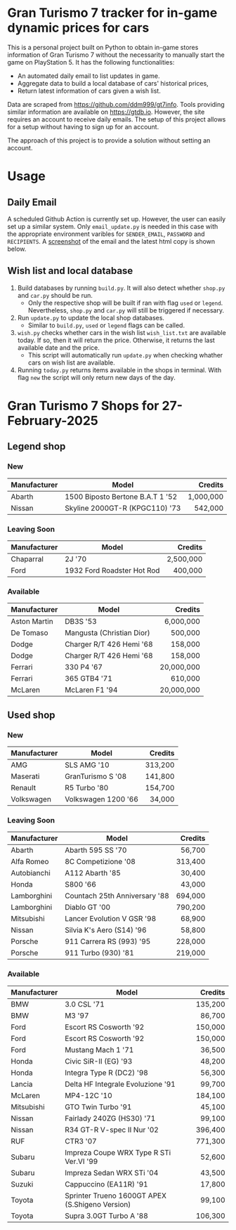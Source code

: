 # Gran Turismo 7 tracker for in-game dynamic prices for cars

This is a personal project built on Python to obtain in-game stores information of Gran Turismo 7 without the necessarity to manually start the game on PlayStation 5. It has the following functionalities:

- An automated daily email to list updates in game.
- Aggregate data to build a local database of cars' historical prices,
- Return latest information of cars given a wish list.

Data are scraped from https://github.com/ddm999/gt7info. Tools providing similar information are available on https://gtdb.io. However, the site requires an account to receive daily emails. The setup of this project allows for a setup without having to sign up for an account.

The approach of this project is to provide a solution without setting an account.

# Usage

## Daily Email

A scheduled Github Action is currently set up. However, the user can easily set up a similar system. Only `email_update.py` is needed in this case with the appropriate environment varibles for `SENDER_EMAIL`, `PASSWORD` and `RECIPIENTS`. A [screenshot](https://raw.githubusercontent.com/marcohoucheng/Gran-Turismo-7-Price-Tracker/main/data/email_screenshot.png) of the email and the latest html copy is shown below.

## Wish list and local database

1. Build databases by running `build.py`. It will also detect whether `shop.py` and `car.py` should be run.
    - Only the respective shop will be built if ran with flag `used` or `legend`. Nevertheless, `shop.py` and `car.py` will still be triggered if necessary.
2. Run `update.py` to update the local shop databases.
    - Similar to `build.py`, `used` or `legend` flags can be called.
3. `wish.py` checks whether cars in the wish list `wish_list.txt` are available today. If so, then it will return the price. Otherwise, it returns the last available date and the price.
    - This script will automatically run `update.py` when checking whather cars on wish list are available.
4. Running `today.py` returns items available in the shops in terminal. With flag `new` the script will only return new days of the day.


# Gran Turismo 7 Shops for 27-February-2025



## Legend shop

### New
 | Manufacturer | Model | Credits |
 | --- | --- | --: |
|Abarth|1500 Biposto Bertone B.A.T 1 '52|1,000,000|
|Nissan|Skyline 2000GT-R (KPGC110) '73|542,000|

### Leaving Soon
 | Manufacturer | Model | Credits |
 | --- | --- | --: |
|Chaparral|2J '70|2,500,000|
|Ford|1932 Ford Roadster Hot Rod|400,000|

### Available
 | Manufacturer | Model | Credits |
 | --- | --- | --: |
|Aston Martin|DB3S '53|6,000,000|
|De Tomaso|Mangusta (Christian Dior)|500,000|
|Dodge|Charger R/T 426 Hemi '68|158,000|
|Dodge|Charger R/T 426 Hemi '68|158,000|
|Ferrari|330 P4 '67|20,000,000|
|Ferrari|365 GTB4 '71|610,000|
|McLaren|McLaren F1 '94|20,000,000|


## Used shop

### New
 | Manufacturer | Model | Credits |
 | --- | --- | --: |
|AMG|SLS AMG '10|313,200|
|Maserati|GranTurismo S '08|141,800|
|Renault|R5 Turbo '80|154,700|
|Volkswagen|Volkswagen 1200 '66|34,000|

### Leaving Soon
 | Manufacturer | Model | Credits |
 | --- | --- | --: |
|Abarth|Abarth 595 SS '70|56,700|
|Alfa Romeo|8C Competizione '08|313,400|
|Autobianchi|A112 Abarth '85|30,400|
|Honda|S800 '66|43,000|
|Lamborghini|Countach 25th Anniversary '88|694,000|
|Lamborghini|Diablo GT '00|790,200|
|Mitsubishi|Lancer Evolution V GSR '98|68,900|
|Nissan|Silvia K's Aero (S14) '96|58,800|
|Porsche|911 Carrera RS (993) '95|228,000|
|Porsche|911 Turbo (930) '81|219,000|

### Available
 | Manufacturer | Model | Credits |
 | --- | --- | --: |
|BMW|3.0 CSL '71|135,200|
|BMW|M3 '97|86,700|
|Ford|Escort RS Cosworth '92|150,000|
|Ford|Escort RS Cosworth '92|150,000|
|Ford|Mustang Mach 1 '71|36,500|
|Honda|Civic SiR-II (EG) '93|48,200|
|Honda|Integra Type R (DC2) '98|56,300|
|Lancia|Delta HF Integrale Evoluzione '91|99,700|
|McLaren|MP4-12C '10|184,100|
|Mitsubishi|GTO Twin Turbo '91|45,100|
|Nissan|Fairlady 240ZG (HS30) '71|99,100|
|Nissan|R34 GT-R V-spec II Nur '02|396,400|
|RUF|CTR3 '07|771,300|
|Subaru|Impreza Coupe WRX Type R STi Ver.VI '99|52,600|
|Subaru|Impreza Sedan WRX STi '04|43,500|
|Suzuki|Cappuccino (EA11R) '91|17,800|
|Toyota|Sprinter Trueno 1600GT APEX (S.Shigeno Version)|99,100|
|Toyota|Supra 3.0GT Turbo A '88|106,300|
